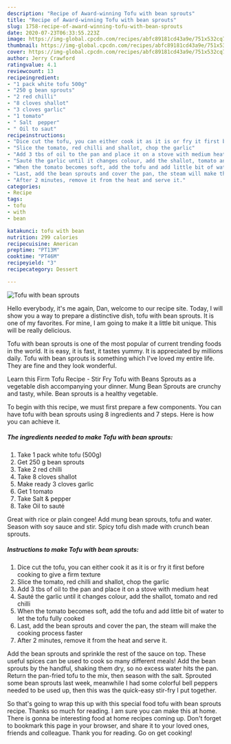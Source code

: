 ```yaml
---
description: "Recipe of Award-winning Tofu with bean sprouts"
title: "Recipe of Award-winning Tofu with bean sprouts"
slug: 1758-recipe-of-award-winning-tofu-with-bean-sprouts
date: 2020-07-23T06:33:55.223Z
image: https://img-global.cpcdn.com/recipes/abfc89181cd43a9e/751x532cq70/tofu-with-bean-sprouts-recipe-main-photo.jpg
thumbnail: https://img-global.cpcdn.com/recipes/abfc89181cd43a9e/751x532cq70/tofu-with-bean-sprouts-recipe-main-photo.jpg
cover: https://img-global.cpcdn.com/recipes/abfc89181cd43a9e/751x532cq70/tofu-with-bean-sprouts-recipe-main-photo.jpg
author: Jerry Crawford
ratingvalue: 4.1
reviewcount: 13
recipeingredient:
- "1 pack white tofu 500g"
- "250 g bean sprouts"
- "2 red chilli"
- "8 cloves shallot"
- "3 cloves garlic"
- "1 tomato"
- " Salt  pepper"
- " Oil to saut"
recipeinstructions:
- "Dice cut the tofu, you can either cook it as it is or fry it first before cooking to give a firm texture"
- "Slice the tomato, red chilli and shallot, chop the garlic"
- "Add 3 tbs of oil to the pan and place it on a stove with medium heat"
- "Sauté the garlic until it changes colour, add the shallot, tomato and red chilli"
- "When the tomato becomes soft, add the tofu and add little bit of water to let the tofu fully cooked"
- "Last, add the bean sprouts and cover the pan, the steam will make the cooking process faster"
- "After 2 minutes, remove it from the heat and serve it."
categories:
- Recipe
tags:
- tofu
- with
- bean

katakunci: tofu with bean 
nutrition: 299 calories
recipecuisine: American
preptime: "PT13M"
cooktime: "PT46M"
recipeyield: "3"
recipecategory: Dessert

---
```



![Tofu with bean sprouts](https://img-global.cpcdn.com/recipes/abfc89181cd43a9e/751x532cq70/tofu-with-bean-sprouts-recipe-main-photo.jpg)

Hello everybody, it's me again, Dan, welcome to our recipe site. Today, I will show you a way to prepare a distinctive dish, tofu with bean sprouts. It is one of my favorites. For mine, I am going to make it a little bit unique. This will be really delicious.

Tofu with bean sprouts is one of the most popular of current trending foods in the world. It is easy, it is fast, it tastes yummy. It is appreciated by millions daily. Tofu with bean sprouts is something which I've loved my entire life. They are fine and they look wonderful.

Learn this Firm Tofu Recipe - Stir Fry Tofu with Beans Sprouts as a vegetable dish accompanying your dinner. Mung Bean Sprouts are crunchy and tasty, while. Bean sprouts is a healthy vegetable.


To begin with this recipe, we must first prepare a few components. You can have tofu with bean sprouts using 8 ingredients and 7 steps. Here is how you can achieve it.

<!--inarticleads1-->

##### The ingredients needed to make Tofu with bean sprouts:

1. Take 1 pack white tofu (500g)
1. Get 250 g bean sprouts
1. Take 2 red chilli
1. Take 8 cloves shallot
1. Make ready 3 cloves garlic
1. Get 1 tomato
1. Take  Salt &amp; pepper
1. Take  Oil to sauté


Great with rice or plain congee! Add mung bean sprouts, tofu and water. Season with soy sauce and stir. Spicy tofu dish made with crunch bean sprouts. 

<!--inarticleads2-->

##### Instructions to make Tofu with bean sprouts:

1. Dice cut the tofu, you can either cook it as it is or fry it first before cooking to give a firm texture
1. Slice the tomato, red chilli and shallot, chop the garlic
1. Add 3 tbs of oil to the pan and place it on a stove with medium heat
1. Sauté the garlic until it changes colour, add the shallot, tomato and red chilli
1. When the tomato becomes soft, add the tofu and add little bit of water to let the tofu fully cooked
1. Last, add the bean sprouts and cover the pan, the steam will make the cooking process faster
1. After 2 minutes, remove it from the heat and serve it.


Add the bean sprouts and sprinkle the rest of the sauce on top. These useful spices can be used to cook so many different meals! Add the bean sprouts by the handful, shaking them dry, so no excess water hits the pan. Return the pan-fried tofu to the mix, then season with the salt. Sprouted some bean sprouts last week, meanwhile I had some colorful bell peppers needed to be used up, then this was the quick-easy stir-fry I put together. 

So that's going to wrap this up with this special food tofu with bean sprouts recipe. Thanks so much for reading. I am sure you can make this at home. There is gonna be interesting food at home recipes coming up. Don't forget to bookmark this page in your browser, and share it to your loved ones, friends and colleague. Thank you for reading. Go on get cooking!
